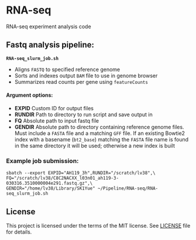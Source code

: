 # RNA-seq
RNA-seq experiment analysis code

## Fastq analysis pipeline:

__`RNA-seq_slurm_job.sh`__

* Aligns `FASTQ` to specified reference genome
* Sorts and indexes output `BAM` file to use in genome browser
* Summarizes read counts per gene using `featureCounts`

#### Argument options:

* __EXPID__     Custom ID for output files
* __RUNDIR__    Path to directory to run script and save output in
* __FQ__        Absolute path to input fastq file
* __GENDIR__    Absolute path to directory containing reference genome files.
                Must include a `FASTA` file and a matching `GFF` file.
                If an existing Bowtie2 index with a basename (`bt2_base`)
                matching the `FASTA` file name is found in the same directory
                it will be used; otherwise a new index is built

### Example job submission:

```
sbatch --export EXPID="AH119_3h",RUNDIR="/scratch/lv38",\
FQ="/scratch/lv38/C8C2NACXX_l03n01_ah119-3-030316.3510000004e291.fastq.gz",\
GENDIR="/home/lv38/Library/SK1Yue" ~/Pipeline/RNA-seq/RNA-seq_slurm_job.sh
```

## License
This project is licensed under the terms of the MIT license. See [LICENSE](LICENSE) file for details.
